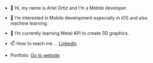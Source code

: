 - 👋 Hi, my name is Ariel Ortiz and I’m a Mobile developer.
- 👀 I’m interested in Mobile development especially in iOS and also machine learning. 
- 🌱 I’m currently learning Metal API to create 3D graphics.
- 📫 How to reach me ... <a href="https://www.linkedin.com/in/ariel-ortiz-b66979186/">LinkedIn</a>

- Portfolio: <a href="https://arielortiz.co/">Go to website</a>

<!---
Ariel0123/Ariel0123 is a ✨ special ✨ repository because its `README.md` (this file) appears on your GitHub profile.
You can click the Preview link to take a look at your changes.
--->

